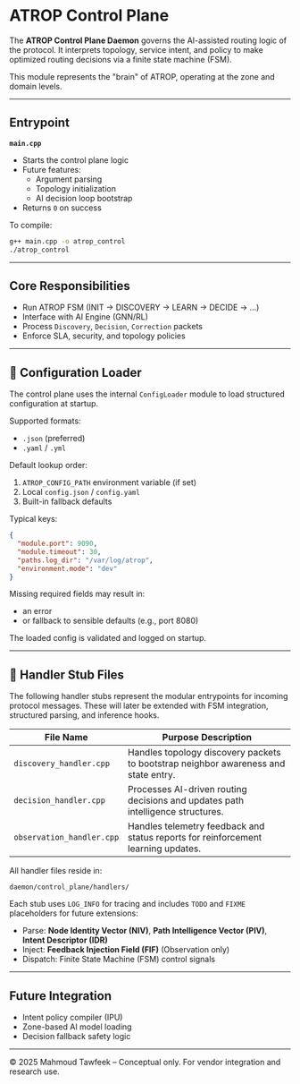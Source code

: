 
# ATROP Control Plane

The **ATROP Control Plane Daemon** governs the AI-assisted routing logic of the protocol. It interprets topology, service intent, and policy to make optimized routing decisions via a finite state machine (FSM).

This module represents the "brain" of ATROP, operating at the zone and domain levels.

---

## Entrypoint

**`main.cpp`**

- Starts the control plane logic
- Future features:
  - Argument parsing
  - Topology initialization
  - AI decision loop bootstrap
- Returns `0` on success

To compile:

```bash
g++ main.cpp -o atrop_control
./atrop_control
```

---

## Core Responsibilities

- Run ATROP FSM (INIT → DISCOVERY → LEARN → DECIDE → ...)
- Interface with AI Engine (GNN/RL)
- Process `Discovery`, `Decision`, `Correction` packets
- Enforce SLA, security, and topology policies

---

## 🧾 Configuration Loader

The control plane uses the internal `ConfigLoader` module to load structured configuration at startup.

Supported formats:
- `.json` (preferred)
- `.yaml` / `.yml`

Default lookup order:
1. `ATROP_CONFIG_PATH` environment variable (if set)
2. Local `config.json` / `config.yaml`
3. Built-in fallback defaults

Typical keys:
```json
{
  "module.port": 9090,
  "module.timeout": 30,
  "paths.log_dir": "/var/log/atrop",
  "environment.mode": "dev"
}
```

Missing required fields may result in:
- an error
- or fallback to sensible defaults (e.g., port 8080)

The loaded config is validated and logged on startup.

---

## 🧩 Handler Stub Files

The following handler stubs represent the modular entrypoints for incoming protocol messages. These will later be extended with FSM integration, structured parsing, and inference hooks.

| File Name                         | Purpose Description                                                                 |
|----------------------------------|--------------------------------------------------------------------------------------|
| `discovery_handler.cpp`          | Handles topology discovery packets to bootstrap neighbor awareness and state entry. |
| `decision_handler.cpp`           | Processes AI-driven routing decisions and updates path intelligence structures.     |
| `observation_handler.cpp`        | Handles telemetry feedback and status reports for reinforcement learning updates.   |

All handler files reside in:

```
daemon/control_plane/handlers/
```

Each stub uses `LOG_INFO` for tracing and includes `TODO` and `FIXME` placeholders for future extensions:
- Parse: **Node Identity Vector (NIV)**, **Path Intelligence Vector (PIV)**, **Intent Descriptor (IDR)**
- Inject: **Feedback Injection Field (FIF)** (Observation only)
- Dispatch: Finite State Machine (FSM) control signals

---

## Future Integration

- Intent policy compiler (IPU)
- Zone-based AI model loading
- Decision fallback safety logic

---

© 2025 Mahmoud Tawfeek – Conceptual only. For vendor integration and research use.
